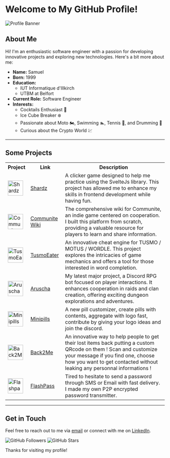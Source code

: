 # Welcome to My GitHub Profile!

![Profile Banner](https://via.placeholder.com/1000x300?text=Welcome+to+My+GitHub+Profile)

## About Me

Hi! I'm an enthusiastic software engineer with a passion for developing innovative projects and exploring new technologies. Here's a bit more about me:

- **Name:** Samuel
- **Born:** 1999
- **Education:** 
  - IUT Informatique d'Illkirch
  - UTBM at Belfort
- **Current Role:** Software Engineer
- **Interests:** 
  - Cocktails Enthusiast 🍹
  - Ice Cube Breaker ❄️
  - Passionate about Moto 🏍️, Swimming 🏊, Tennis 🎾, and Drumming 🥁
  - Curious about the Crypto World 💹

---

## Some Projects

<table>
  <tr>
    <th>Project</th>
    <th>Link</th>
    <th>Description</th>
  </tr>
  <tr>
    <td><img src="https://shardz.pelsy.net/favicon.png" alt="Shardz" width="48" height="48"></td>
    <td><a href="https://shardz.pelsy.net/">Shardz</a></td>
    <td>A clicker game designed to help me practice using the SvelteJs library. This project has allowed me to enhance my skills in frontend development while having fun.</td>
  </tr>
  <tr>
    <td><img src="https://communite-wiki.pelsy.net/favicon.png" alt="Communite Wiki" width="48" height="48"></td>
    <td><a href="https://communite-wiki.pelsy.net/">Communite Wiki</a></td>
    <td>The comprehensive wiki for Communite, an indie game centered on cooperation. I built this platform from scratch, providing a valuable resource for players to learn and share information.</td>
  </tr>
  <tr>
    <td><img src="https://tusmoeater.pelsy.net/favicon.png" alt="TusmoEater" width="48" height="48"></td>
    <td><a href="https://tusmoeater.pelsy.net/">TusmoEater</a></td>
    <td>An innovative cheat engine for TUSMO / MOTUS / WORDLE. This project explores the intricacies of game mechanics and offers a tool for those interested in word completion.</td>
  </tr>
  <tr>
    <td><img src="https://aruscha.pelsy.net/favicon.png" alt="Aruscha" width="48" height="48"></td>
    <td><a href="https://aruscha.pelsy.net/">Aruscha</a></td>
    <td>My latest major project, a Discord RPG bot focused on player interactions. It enhances cooperation in raids and clan creation, offering exciting dungeon explorations and adventures.</td>
  </tr>
    <tr>
    <td><img src="https://minipills.pelsy.net/favicon.png" alt="Minipills" width="48" height="48"></td>
    <td><a href="https://minipills.pelsy.net/">Minipills</a></td>
    <td>A new pill customizer, create pills with contents, aggregate with logo fast, contribute by giving your logo ideas and join the discord.</td>
  </tr>
  </tr>
    <tr>
    <td><img src="https://back2me.pelsy.net/favicon.png" alt="Back2Me" width="48" height="48"></td>
    <td><a href="https://back2me.pelsy.net/">Back2Me</a></td>
    <td>An innovative way to help people to get their lost items back putting a custom QRcode on them ! Scan and customize your message if you find one, choose how you want to get contacted without leaking any personnal informations !</td>
  </tr>
  </tr>
    <tr>
    <td><img src="https://flashpass.pelsy.net/favicon.png" alt="Flashpass" width="48" height="48"></td>
    <td><a href="https://flashpass.pelsy.net/">FlashPass</a></td>
    <td>Tired to hesitate to send a password through SMS or Email with fast delivery. I made my own P2P encrypted password transmitter.</td>
  </tr>
</table>

---

## Get in Touch

Feel free to reach out to me via [email](samuel.pelsy@gmail.com) or connect with me on [LinkedIn](https://www.linkedin.com/in/samuel-pelsy-mozimann-563479186/).

![GitHub Followers](https://img.shields.io/github/followers/Naorah?label=Follow&style=social)
![GitHub Stars](https://img.shields.io/github/stars/Naorah?label=Stars&style=social)

Thanks for visiting my profile!
